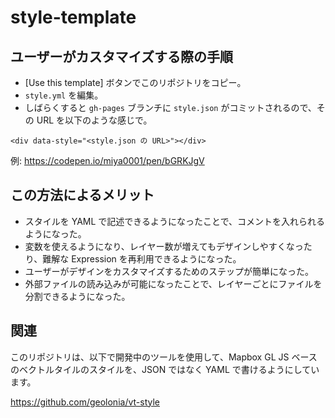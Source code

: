 # style-template

## ユーザーがカスタマイズする際の手順

* [Use this template] ボタンでこのリポジトリをコピー。
* `style.yml` を編集。
* しばらくすると `gh-pages` ブランチに `style.json` がコミットされるので、その URL を以下のような感じで。

```
<div data-style="<style.json の URL>"></div>
```

例: https://codepen.io/miya0001/pen/bGRKJgV

## この方法によるメリット

* スタイルを YAML で記述できるようになったことで、コメントを入れられるようになった。
* 変数を使えるようになり、レイヤー数が増えてもデザインしやすくなったり、難解な Expression を再利用できるようになった。
* ユーザーがデザインをカスタマイズするためのステップが簡単になった。
* 外部ファイルの読み込みが可能になったことで、レイヤーごとにファイルを分割できるようになった。

## 関連

このリポジトリは、以下で開発中のツールを使用して、Mapbox GL JS ベースのベクトルタイルのスタイルを、JSON ではなく YAML で書けるようにしています。

https://github.com/geolonia/vt-style
